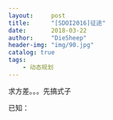 ```yaml
---
layout:     post
title:      "[SDOI2016]征途"
date:       2018-03-22
author:     "DieSheep"
header-img: "img/90.jpg"
catalog: true
tags:
    - 动态规划
---
```

求方差。。。先搞式子

已知：
